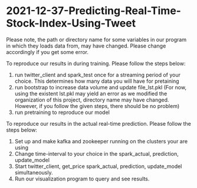 # 2021-12-37-Predicting-Real-Time-Stock-Index-Using-Tweet

Please note, the path or directory name for some variables in our program in which they loads data from, may have changed. Please change accordingly if you get some error.

To reproduce our results in during training. Please follow the steps below:
1. run twitter_client and spark_test once for a streaming period of your choice. This determines how many data you will have for pretaining
2. run bootstrap to increase data volume and update file_lst.pkl (For now, using the existent lst.pkl may yield an error as we modified the organization of this project, directory name may have changed. However, if you follow  the given steps, there should be no problem)
3. run pretraining to reproduce our model

To reproduce our results in the actual real-time prediction. Please follow the steps below:
1. Set up and make kafka and zookeeper running on the clusters your are using
2. Change time-interval to your choice in the spark_actual, prediction, update_model
3. Start twitter_client, get_price spark_actual, prediction, update_model simultaneously.
4. Run our visualization program to query and see results.

